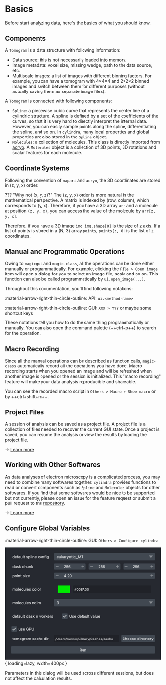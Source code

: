 # Basics

Before start analyzing data, here's the basics of what you should know.

## Components

A `Tomogram` is a data structure with following information:

- Data source: this is not necessarily loaded into memory.
- Image metadata: voxel size, missing wedge, path to the data source, etc.
- Multiscale images: a list of images with different binning factors. For example,
  you can have a tomogram with 4&times;4&times;4 and 2&times;2&times;2 binned images
  and switch between them for different purposes (without actually saving them as
  separate image files).

A `Tomogram` is connected with following components:

- `Spline`: a piecewise cubic curve that represents the center line of a cylindric
  structure. A spline is defined by a set of the coefficients of the curves, so that
  it is very hard to directly interpret the internal data. However, you can easily
  sample points along the spline, differentiating the spline, and so on. In `cylindra`,
  many local properties and global properties are also stored in the `Spline` object.
- `Molecules`: a collection of molecules. This class is directly imported from
  [acryo](https://hanjinliu.github.io/acryo/main/molecules.html). A `Molecules` object
  is a collection of 3D points, 3D rotations and scalar features for each molecule.

## Coordinate Systems

Following the convention of `napari` and `acryo`, the 3D coordinates are stored in
(z, y, x) order.

??? "Why not (x, y, z)?"
    The (z, y, x) order is more natural in the mathematical perspective. A matrix is
    indexed by (row, column), which corresponds to (y, x). Therefore, if you have a
    3D array `arr` and a molecule at position `(z, y, x)`, you can access the value
    of the molecule by `arr[z, y, x]`.

Therefore, if you have a 3D image `img`, `img.shape[0]` is the size of z axis. If a list
of points is stored in a (N, 3) array `points`, `points[:, 0]` is the list of z
coordinates.

## Manual and Programmatic Operations

Owing to `magicgui` and `magic-class`, all the operations can be done either manually
or programmatically. For example, clicking the `File > Open image` item will open a
dialog for you to select an image file, scale and so on. This function can also be
called programmatically by `ui.open_image(...)`.

Throughout this documentation, you'll find following notations:

:material-arrow-right-thin-circle-outline: API: `ui.<method-name>`

:material-arrow-right-thin-circle-outline: GUI: `XXX > YYY` or maybe some shortcut keys

These notations tell you how to do the same thing programmatically or manually. You can
also open the command palette (++ctrl+p++) to search for the operation.

## Macro Recording

Since all the manual operations can be described as function calls, `magic-class`
automatically record all the operations you have done. Macro recording starts when
you opened an image and will be refreshed when another image is opened or the session
is initialized. This "macro recording" feature will make your data analysis
reproducible and shareable.

You can see the recorded macro script in `Others > Macro > Show macro` or by
++ctrl+shift+m++.

## Project Files

A session of analysis can be saved as a project file. A project file is a collection
of files needed to recover the current GUI state. Once a project is saved, you can
resume the analysis or view the results by loading the project file.

&rarr; [Learn more](project_io.md)

## Working with Other Softwares

As data analyses of electron microscopy is a complicated process, you may need to
combine many softwares together. `cylindra` provides functions to read or convert
components such as `Spline` and `Molecules` objects for other softwares. If you find
that some softwares would be nice to be supported but not currently, please open an
issue for the feature request or submit a pull request to the
[repository](https://github.com/hanjinliu/cylindra).

&rarr; [Learn more](extern/index.md)

## Configure Global Variables

:material-arrow-right-thin-circle-outline: GUI: `Others > Configure cylindra`

![Configure cylindra](images/configure_cylindra.png){ loading=lazy, width=400px }

Parameters in this dialog will be used across different sessions, but does not affect
the calculation results.
